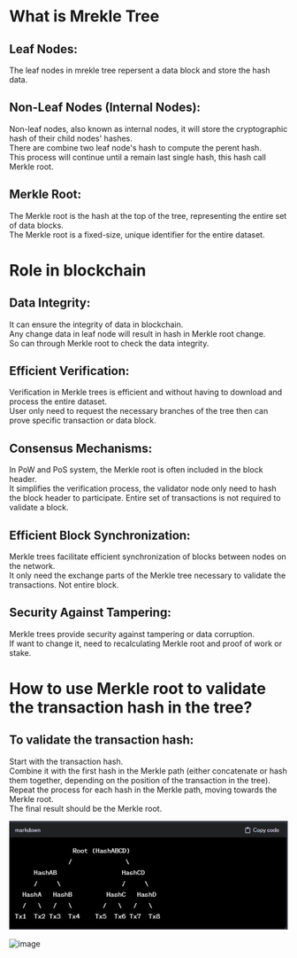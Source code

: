 # What is Mrekle Tree
## Leaf Nodes:  
The leaf nodes in mrekle tree repersent a data block and store the hash data.  

## Non-Leaf Nodes (Internal Nodes):
Non-leaf nodes, also known as internal nodes, it will store the cryptographic hash of their child nodes' hashes.  
There are combine two leaf node's hash to compute the perent hash.  
This process will continue until a remain last single hash, this hash call Merkle root.  
## Merkle Root:
The Merkle root is the hash at the top of the tree, representing the entire set of data blocks.  
The Merkle root is a fixed-size, unique identifier for the entire dataset.  

# Role in blockchain
## Data Integrity:
It can ensure the integrity of data in blockchain.   
Any change data in leaf node will result in hash in Merkle root change.  
So can through Merkle root to check the data integrity.  
## Efficient Verification:
Verification in Merkle trees is efficient and without having to download and process the entire dataset.  
User only need to request the necessary branches of the tree then can prove specific transaction or data block.  
## Consensus Mechanisms:
In PoW and PoS system, the Merkle root is often included in the block header.   
It simplifies the verification process, the validator node only need to hash the block header to participate. Entire set of transactions is not required to validate a block.  
## Efficient Block Synchronization:
Merkle trees facilitate efficient synchronization of blocks between nodes on the network.  
It only need the exchange parts of the Merkle tree necessary to validate the transactions. Not entire block.  
## Security Against Tampering:
Merkle trees provide security against tampering or data corruption.   
If want to change it, need to recalculating Merkle root and proof of work or stake.  

# How to use Merkle root to validate the transaction hash in the tree?
## To validate the transaction hash:
Start with the transaction hash.  
Combine it with the first hash in the Merkle path (either concatenate or hash them together, depending on the position of the transaction in the tree).  
Repeat the process for each hash in the Merkle path, moving towards the Merkle root.  
The final result should be the Merkle root.  

![Alt text](https://github.com/JasonChen990513/Blockchain-Certified-Developer-Course-Tijarah/blob/main/Image/image-2.png)

![image](https://editor.analyticsvidhya.com/uploads/86353A.png)



